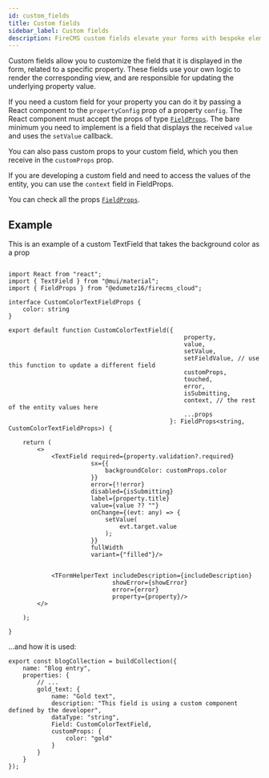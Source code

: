 ```yaml
---
id: custom_fields
title: Custom fields
sidebar_label: Custom fields
description: FireCMS custom fields elevate your forms with bespoke elements tailored precisely to your needs. By incorporating a React component into a property's `propertyConfig`, you gain full control over the field's rendering and logic. Minimum requirements include displaying `value` and employing `setValue` to update the property. Conveniently, custom props can be defined and received within your field component, and for more complex scenarios, the `context` within FieldProps provides access to the entity's full values. The example illustrates a custom TextField influenced by a background color prop, showcasing the flexibility and creativity allowed by custom fields. These personalized inputs are integral for crafting a content management system that aligns perfectly with your unique project requirements.
---
```


Custom fields allow you to customize the field that it is displayed in the 
form, related to a specific property. These fields use your own logic to 
render the corresponding view, and are responsible for updating the underlying
property value.

If you need a custom field for your property you can do it by passing a React
component to the `propertyConfig` prop of a property `config`. The React component must
accept the props of type [`FieldProps`](../api/interfaces/fieldprops).
The bare minimum you need to implement
is a field that displays the received `value` and uses the `setValue` callback.

You can also pass custom props to your custom field, which you then receive in
the `customProps` prop.

If you are developing a custom field and need to access the values of the
entity, you can use the `context` field in FieldProps.

You can check all the props [`FieldProps`](../api/interfaces/fieldprops).


## Example

This is an example of a custom TextField that takes the background color as a prop

```tsx

import React from "react";
import { TextField } from "@mui/material";
import { FieldProps } from "@edumetz16/firecms_cloud";

interface CustomColorTextFieldProps {
    color: string
}

export default function CustomColorTextField({
                                                 property,
                                                 value,
                                                 setValue,
                                                 setFieldValue, // use this function to update a different field
                                                 customProps,
                                                 touched,
                                                 error,
                                                 isSubmitting,
                                                 context, // the rest of the entity values here
                                                 ...props
                                             }: FieldProps<string, CustomColorTextFieldProps>) {

    return (
        <>
            <TextField required={property.validation?.required}
                       sx={{
                           backgroundColor: customProps.color
                       }}
                       error={!!error}
                       disabled={isSubmitting}
                       label={property.title}
                       value={value ?? ""}
                       onChange={(evt: any) => {
                           setValue(
                               evt.target.value
                           );
                       }}
                       fullWidth
                       variant={"filled"}/>


            <TFormHelperText includeDescription={includeDescription}
                             showError={showError}
                             error={error}
                             property={property}/>
        </>

    );

}
```

...and how it is used:
```tsx
export const blogCollection = buildCollection({
    name: "Blog entry",
    properties: {
        // ...
        gold_text: {
            name: "Gold text",
            description: "This field is using a custom component defined by the developer",
            dataType: "string",
            Field: CustomColorTextField,
            customProps: {
                color: "gold"
            }
        }
    }
});
```
